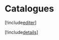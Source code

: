 # Catalogues

[!include[editer](catalogues.editer.autogen.md)]

[!include[details](catalogues.details.autogen.md)]






































































